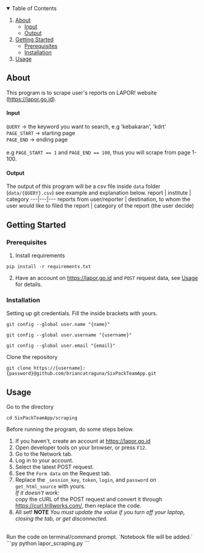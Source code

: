 <!-- TABLE OF CONTENTS -->
<details open="open">
  <summary>Table of Contents</summary>
  <ol>
    <li>
      <a href="#about-the-project">About</a>
      <ul>
        <li><a href="#input">Input</a></li>
      </ul>
      <ul>
         <li><a href="output">Output</a></li>
      </ul>
    </li>
    <li>
      <a href="#getting-started">Getting Started</a>
      <ul>
        <li><a href="#prerequisites">Prerequisites</a></li>
        <li><a href="#installation">Installation</a></li>
      </ul>
    </li>
    <li><a href="#usage">Usage</a></li>
<!--     <li><a href="#roadmap">Roadmap</a></li>
    <li><a href="#contributing">Contributing</a></li>
    <li><a href="#license">License</a></li>
    <li><a href="#acknowledgements">Acknowledgements</a></li> -->
  </ol>
</details>

##  About
This program is to scrape user's reports on LAPOR! website (https://lapor.go.id).

#### Input
`QUERY` -> the keyword you want to search, e.g 'kebakaran', 'kdrt'
<br> `PAGE_START` -> starting page
<br> `PAGE_END` -> ending page
<br>
<br> e.g `PAGE_START == 1` and `PAGE_END == 100`, thus you will scrape from page 1-100.

#### Output
The output of this program will be a csv file inside `data` folder (`data/{QUERY}.csv`) see example and explanation below.
report | institute | category
---|---|---
reports from user/reporter | destination, to whom the user would like to filed the report | category of the report (the user decide)

## Getting Started

### Prerequisites
1. Install requirements
```
pip install -r requirements.txt
```
2. Have an account on https://lapor.go.id and `POST` request data, see <a href="#usage">Usage</a> for details.

### Installation
Setting up git credentials. Fill the inside brackets with yours.
```
git config --global user.name "{name}"
```
```
git config --global user.username "{username}"
```
```
git config --global user.email "{email}"
```
Clone the repository
```
git clone https://{username}:{password}@github.com/briancatraguna/SixPackTeamApp.git
```

## Usage
Go to the directory
```
cd SixPackTeamApp/scraping
```
Before running the program, do some steps below.
1. If you haven't, create an account at https://lapor.go.id
2. Open developer tools on your browser, or press `F12`.
3. Go to the Network tab.
4. Log in to your account.
5. Select the latest POST request.
6. See the `Form data` on the Request tab.
7. Replace the `_session_key`, `token`, `login`, and `password` on  `get_html_source` with yours.
   <br> *If it doesn't work:*
   <br> copy the cURL of the POST request and convert it through https://curl.trillworks.com/, then replace the code.
8. All set!
**NOTE** *You must update the value if you turn off your laptop, closing the tab, or get disconnected.*
<br>
Run the code on terminal/command prompt. `Notebook file will be added.`
```py
python lapor_scraping.py
```
